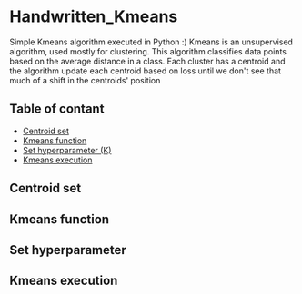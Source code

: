 # Handwritten_Kmeans
Simple Kmeans algorithm executed in Python :)
Kmeans is an unsupervised algorithm, used mostly for clustering. This algorithm classifies data points based on the average distance in a class.
Each cluster has a centroid and the algorithm update each centroid based on loss until we don't see that much of a shift in the centroids' position


## Table of contant
- [Centroid set](https://github.com/KimiyaVahidMotlagh/Handwritten_Kmeans/blob/main/README.md#centroid-set) <br/>
- [Kmeans function](https://github.com/KimiyaVahidMotlagh/Handwritten_Kmeans/blob/main/README.md#kmeans-function) <br/>
- [Set hyperparameter (K)](https://github.com/KimiyaVahidMotlagh/Handwritten_Kmeans/blob/main/README.md#set-hyperparameter) <br/>
- [Kmeans execution](https://github.com/KimiyaVahidMotlagh/Handwritten_Kmeans/blob/main/README.md#kmeans-execution) <br/>

## Centroid set

## Kmeans function

## Set hyperparameter

## Kmeans execution
